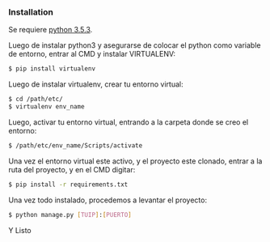 ### Installation

Se requiere [python 3.5.3](https://www.python.org/downloads/release/python-353/).

Luego de instalar python3 y asegurarse de colocar el python como variable de entorno, entrar al CMD  y instalar VIRTUALENV:
```sh
$ pip install virtualenv
```

Luego de instalar virtualenv, crear tu entorno virtual:
```sh
$ cd /path/etc/
$ virtualenv env_name
```
Luego, activar tu entorno virtual, entrando a la carpeta donde se creo el entorno:
```sh
$ /path/etc/env_name/Scripts/activate
```

Una vez el entorno virtual este activo, y el proyecto este clonado, entrar a la ruta del proyecto, y en el CMD digitar:

```sh
$ pip install -r requirements.txt
```

Una vez todo instalado, procedemos a levantar el proyecto:
```sh
$ python manage.py [TUIP]:[PUERTO]
```

Y Listo